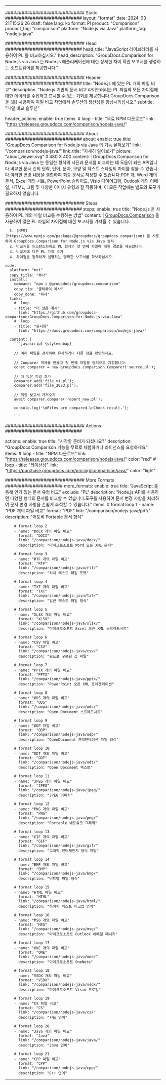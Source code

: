 
---
############################# Static ############################
layout: "format"
date:  2024-03-21T15:26:26
draft: false
lang: ko
format: Pl
product: "Comparison"
product_tag: "comparison"
platform: "Node.js via Java"
platform_tag: "nodejs-java"

############################# Head ############################
head_title: "JavaScript 라이브러리를 사용하여 PL 를 비교하십시오."
head_description: "GroupDocs.Comparison for Node.js via Java 는 Node.js 애플리케이션에 대한 상세한 차이 확인 보고서를 생성하는 소프트웨어를 제공합니다."

############################# Header ############################
title: "Node.js 에 있는 PL 개의 파일 비교" 
description: "Node.js 기반의 문서 비교 라이브러리는 PL 파일의 모든 차이점에 대한 데이터를 수집하고 표시할 수 있는 기회를 제공합니다.GroupDocs.Comparison 을 (를) 사용하여 파일 비교 작업에서 솔루션의 생산성을 향상시키십시오."
subtitle: "파일 비교 솔루션" 

header_actions:
  enable: true
  items:
    #  loop
    - title: "무료 NPM 다운로드"
      link: "https://releases.groupdocs.com/comparison/nodejs-java/"
      
############################# About ############################
about:
    enable: true
    title: "GroupDocs.Comparison for Node.js via Java 의 기능 살펴보기"
    link: "/comparison/nodejs-java/"
    link_title: "자세히 알아보기"
    picture: "about_viewer.svg" # 480 X 400
    content: |
       GroupDocs.Comparison for Node.js via Java 는 동일한 형식의 사진과 문서를 비교하는 데 도움이 되는 API입니다.비교한 문서 간의 단락, 단어, 문자, 모양 및 텍스트 스타일의 차이를 찾을 수 있습니다.이러한 변경 내용을 결합하여 최종 문서로 저장할 수 있습니다.PDF 개, Word 개의 문서, Excel 개의 시트, PowerPoint 슬라이드, Visio 다이어그램, Outlook 개의 이메일, HTML, 그림 및 다양한 이미지 유형과 잘 작동하며, 이 모든 작업에는 별도의 도구가 필요하지 않습니다.

############################# Steps ############################
steps:
    enable: true
    title: "Node.js 을 사용하여 PL 개의 파일 비교를 수행하는 방법"
    content: |
      [GroupDocs.Comparison](https://products.groupdocs.com/comparison/nodejs-java/) 을 사용하여 많은 PL 파일의 차이점에 대한 보고서를 가져올 수 있습니다.
      
      1. [NPM](https://www.npmjs.com/package/@groupdocs/groupdocs.comparison) 을 사용하여 GroupDocs.Comparison for Node.js via Java 설치
      2. 비교기를 인스턴스화하고 PL 형식의 첫 번째 파일에 대한 경로를 제공합니다.
      3. 비교기에 다른 PL 파일 추가
      4. 차이점을 정확하게 설명하는 명확한 보고서를 확보하십시오.
   
    code:
      platform: "net"
      copy_title: "복사"
      install:
        command: "npm i @groupdocs/groupdocs.comparison"
        copy_tip: "클릭하여 복사"
        copy_done: "복사"
      links:
        #  loop
        - title: "더 많은 예시"
          link: "https://github.com/groupdocs-comparison/GroupDocs.Comparison-for-Node.js-via-Java"
        #  loop
        - title: "문서화"
          link: "https://docs.groupdocs.com/comparison/nodejs-java/"
          
      content: |
        ```javascript {style=abap}

        // 여러 파일을 검사하여 유사하거나 다른 점을 확인하세요.

        // Comparer 객체를 만들고 첫 번째 파일을 입력으로 지정합니다.
        const comparer = new groupdocs.comparison.Comparer('source.pl');

        // 더 많은 파일 추가
        comparer.add('file_v1.pl');
        comparer.add('file_2023.pl');

        // 최종 보고서 가져오기
        await comparer.compare('report_new.pl');

        console.log('\nFiles are compared.\nCheck result.');

        ```            

############################# Actions ############################

actions:
  enable: true
  title: "시작할 준비가 되셨나요?"
  description: "GroupDocs.Comparison 기능을 무료로 체험하거나 라이선스를 요청하세요"
  items:
    #  loop
    - title: "NPM 다운로드"
      link: "https://releases.groupdocs.com/comparison/nodejs-java/"
      color: "red"
        #  loop
    - title: "라이선싱"
      link: "https://purchase.groupdocs.com/pricing/comparison/java/"
      color: "light"


############################# More Formats #####################
more_formats:
    enable: true
    title: "JavaScript 를 통해 인기 있는 문서 유형 비교"
    exclude: "PL"
    description: "Node.js API를 사용하면 다양한 형식의 문서를 비교할 수 있습니다.도구를 사용하여 문서 변경 사항을 처리하여 문서 변경 사항을 손쉽게 추적할 수 있습니다."
    items: 
        # format loop 1
        - name: "PDF 개의 파일 비교"
          format: "PDF"
          link: "/comparison/nodejs-java/pdf/"
          description: "어도비 Portable 문서 형식"

        # format loop 2
        - name: "DOCX 개의 파일 비교"
          format: "DOCX"
          link: "/comparison/nodejs-java/docx/"
          description: "마이크로소프트 Word 오픈 XML 문서"

        # format loop 3
        - name: "RTF 개의 파일 비교"
          format: "RTF"
          link: "/comparison/nodejs-java/rtf/"
          description: "리치 텍스트 파일 포맷"

        # format loop 4
        - name: "TXT 개의 파일 비교"
          format: "TXT"
          link: "/comparison/nodejs-java/txt/"
          description: "일반 텍스트 파일 형식"

        # format loop 5
        - name: "XLSX 개의 파일 비교"
          format: "XLSX"
          link: "/comparison/nodejs-java/xlsx/"
          description: "마이크로소프트 Excel 오픈 XML 스프레드시트"

        # format loop 6
        - name: "CSV 파일 비교"
          format: "CSV"
          link: "/comparison/nodejs-java/csv/"
          description: "쉼표로 구분된 값 파일"

        # format loop 7
        - name: "PPTX 개의 파일 비교"
          format: "PPTX"
          link: "/comparison/nodejs-java/pptx/"
          description: "PowerPoint 오픈 XML 프레젠테이션"

        # format loop 8
        - name: "ODS 개의 파일 비교"
          format: "ODS"
          link: "/comparison/nodejs-java/ods/"
          description: "Open Document 스프레드시트"

        # format loop 9
        - name: "ODP 파일 비교"
          format: "ODP"
          link: "/comparison/nodejs-java/odp/"
          description: "OpenDocument 프레젠테이션 파일 형식"

        # format loop 10
        - name: "ODT 개의 파일 비교"
          format: "ODT"
          link: "/comparison/nodejs-java/odt/"
          description: "Open Document 텍스트"

        # format loop 11
        - name: "JPEG 개의 파일 비교"
          format: "JPEG"
          link: "/comparison/nodejs-java/jpeg/"
          description: "JPEG 이미지"

        # format loop 12
        - name: "PNG 개의 파일 비교"
          format: "PNG"
          link: "/comparison/nodejs-java/png/"
          description: "Portable 네트워크 그래픽"

        # format loop 13
        - name: "GIF 개의 파일 비교"
          format: "GIF"
          link: "/comparison/nodejs-java/gif/"
          description: "그래픽 인터체인지 형식 파일"

        # format loop 14
        - name: "BMP 개의 파일 비교"
          format: "BMP"
          link: "/comparison/nodejs-java/bmp/"
          description: "비트맵 파일 형식"

        # format loop 15
        - name: "HTML 파일 비교"
          format: "HTML"
          link: "/comparison/nodejs-java/html/"
          description: "하이퍼 텍스트 마크업 언어"

        # format loop 16
        - name: "MSG 개의 파일 비교"
          format: "MSG"
          link: "/comparison/nodejs-java/msg/"
          description: "마이크로소프트 Outlook 이메일 메시지"

        # format loop 17
        - name: "ONE 개의 파일 비교"
          format: "ONE"
          link: "/comparison/nodejs-java/one/"
          description: "마이크로소프트 OneNote"

        # format loop 18
        - name: "VSDX 개의 파일 비교"
          format: "VSDX"
          link: "/comparison/nodejs-java/vsdx/"
          description: "마이크로소프트 Visio 드로잉"

        # format loop 19
        - name: "CS 파일 비교"
          format: "CS"
          link: "/comparison/nodejs-java/cs/"
          description: "샤프 언어"

        # format loop 20
        - name: "Java 개의 파일 비교"
          format: "Java"
          link: "/comparison/nodejs-java/java/"
          description: "Java 언어"
          
        # format loop 21
        - name: "CPP 파일 비교"
          format: "CPP"
          link: "/comparison/nodejs-java/cpp/"
          description: "C++ 언어"
---